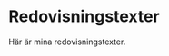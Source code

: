 ---
---

# Redovisningstexter

<!-- Detta innehåll är skrivet i markdown och du hittar innehållet i filen `content/redovisning/00_index.md`. -->

Här är mina redovisningstexter.
